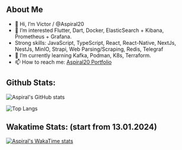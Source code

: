 ## About Me

- 👋 Hi, I’m Victor / @Aspiral20
- 👀 I’m interested Flutter, Dart, Docker, ElasticSearch + Kibana, Prometheus + Grafana.
-    Strong skills: JavaScript, TypeScript, React, React-Native, NextJs, NestJs, MinIO, Strapi, Web Parsing/Scraping, Redis, Telegraf
- 🌱 I’m currently learning Kafka, Podman, K8s, Terraform.
- 📫 How to reach me: [Aspiral20 Portfolio](https://portfolio.aspiral.work/en)

<!---- 
- 🌱 I’m currently K8s, Next.
💞️ I’m looking to collaborate on ...
--->

## Github Stats:

![Aspiral's GitHub stats](https://github-readme-stats.vercel.app/api?username=aspiral20&show_icons=true&theme=radical&show=reviews,discussions_started,discussions_answered,prs_merged,prs_merged_percentag)

![Top Langs](https://github-readme-stats.vercel.app/api/top-langs/?username=aspiral20&langs_count=20&show_icons=true&theme=radical)

## Wakatime Stats: (start from 13.01.2024)

[![Aspiral's WakaTime stats](https://github-readme-stats.vercel.app/api/wakatime?username=aspiral20&layout=compact)](https://github.com/anuraghazra/github-readme-stats)

<!---
Aspiral20/Aspiral20 is a ✨ special ✨ repository because its `README.md` (this file) appears on your GitHub profile.
You can click the Preview link to take a look at your changes.
--->

